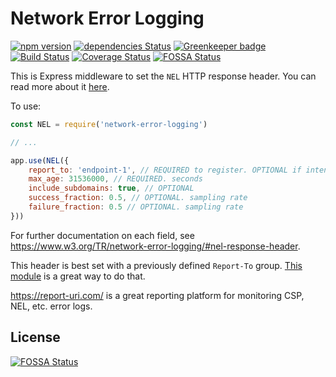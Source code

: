 Network Error Logging
==============
[![npm version](https://badge.fury.io/js/network-error-logging.svg)](https://badge.fury.io/js/network-error-logging)
[![dependencies Status](https://david-dm.org/Cherry/network-error-logging/status.svg)](https://david-dm.org/Cherry/network-error-logging)
[![Greenkeeper badge](https://badges.greenkeeper.io/Cherry/network-error-logging.svg)](https://greenkeeper.io/)
[![Build Status](https://travis-ci.org/Cherry/network-error-logging.svg?branch=master)](https://travis-ci.org/Cherry/network-error-logging)
[![Coverage Status](https://coveralls.io/repos/github/Cherry/network-error-logging/badge.svg?branch=master)](https://coveralls.io/github/Cherry/network-error-logging?branch=master)
[![FOSSA Status](https://app.fossa.io/api/projects/git%2Bgithub.com%2FCherry%2Fnetwork-error-logging.svg?type=shield)](https://app.fossa.io/projects/git%2Bgithub.com%2FCherry%2Fnetwork-error-logging?ref=badge_shield)

This is Express middleware to set the `NEL` HTTP response header. You can read more about it [here](https://www.w3.org/TR/network-error-logging/#nel-response-header).

To use:

```javascript
const NEL = require('network-error-logging')

// ...

app.use(NEL({
	report_to: 'endpoint-1', // REQUIRED to register. OPTIONAL if intention is to remove a previous registration. defined in the Report-To header
	max_age: 31536000, // REQUIRED. seconds
	include_subdomains: true, // OPTIONAL
	success_fraction: 0.5, // OPTIONAL. sampling rate
	failure_fraction: 0.5 // OPTIONAL. sampling rate
}))
```
For further documentation on each field, see https://www.w3.org/TR/network-error-logging/#nel-response-header.

This header is best set with a previously defined `Report-To` group. [This module](https://github.com/Cherry/report-to) is a great way to do that.

https://report-uri.com/ is a great reporting platform for monitoring CSP, NEL, etc. error logs.

## License
[![FOSSA Status](https://app.fossa.io/api/projects/git%2Bgithub.com%2FCherry%2Fnetwork-error-logging.svg?type=large)](https://app.fossa.io/projects/git%2Bgithub.com%2FCherry%2Fnetwork-error-logging?ref=badge_large)
